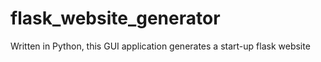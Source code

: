 # flask_website_generator
Written in Python, this GUI application generates a start-up flask website
